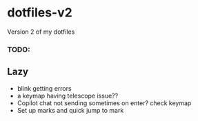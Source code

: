 # dotfiles-v2

Version 2 of my dotfiles

### TODO:
## Lazy
  - blink getting errors
  - <leader>a keymap having telescope issue??
  - Copilot chat not sending sometimes on enter? check keymap
  - Set up marks and quick jump to mark
